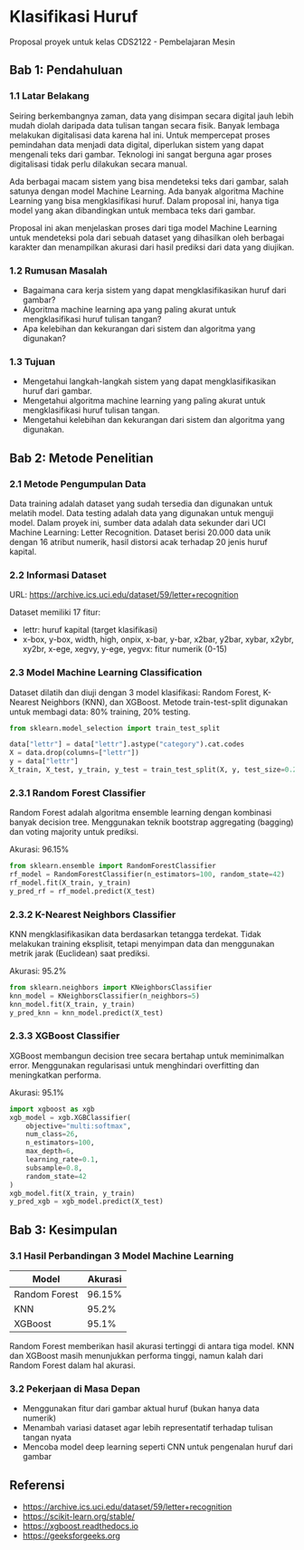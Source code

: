 # Klasifikasi Huruf
Proposal proyek untuk kelas CDS2122 - Pembelajaran Mesin

## Bab 1: Pendahuluan

### 1.1 Latar Belakang
Seiring berkembangnya zaman, data yang disimpan secara digital jauh lebih mudah diolah daripada data tulisan tangan secara fisik. Banyak lembaga melakukan digitalisasi data karena hal ini. Untuk mempercepat proses pemindahan data menjadi data digital, diperlukan sistem yang dapat mengenali teks dari gambar. Teknologi ini sangat berguna agar proses digitalisasi tidak perlu dilakukan secara manual.

Ada berbagai macam sistem yang bisa mendeteksi teks dari gambar, salah satunya dengan model Machine Learning. Ada banyak algoritma Machine Learning yang bisa mengklasifikasi huruf. Dalam proposal ini, hanya tiga model yang akan dibandingkan untuk membaca teks dari gambar.

Proposal ini akan menjelaskan proses dari tiga model Machine Learning untuk mendeteksi pola dari sebuah dataset yang dihasilkan oleh berbagai karakter dan menampilkan akurasi dari hasil prediksi dari data yang diujikan.

### 1.2 Rumusan Masalah
- Bagaimana cara kerja sistem yang dapat mengklasifikasikan huruf dari gambar?
- Algoritma machine learning apa yang paling akurat untuk mengklasifikasi huruf tulisan tangan?
- Apa kelebihan dan kekurangan dari sistem dan algoritma yang digunakan?

### 1.3 Tujuan
- Mengetahui langkah-langkah sistem yang dapat mengklasifikasikan huruf dari gambar.
- Mengetahui algoritma machine learning yang paling akurat untuk mengklasifikasi huruf tulisan tangan.
- Mengetahui kelebihan dan kekurangan dari sistem dan algoritma yang digunakan.

## Bab 2: Metode Penelitian

### 2.1 Metode Pengumpulan Data
Data training adalah dataset yang sudah tersedia dan digunakan untuk melatih model. Data testing adalah data yang digunakan untuk menguji model. Dalam proyek ini, sumber data adalah data sekunder dari UCI Machine Learning: Letter Recognition. Dataset berisi 20.000 data unik dengan 16 atribut numerik, hasil distorsi acak terhadap 20 jenis huruf kapital.

### 2.2 Informasi Dataset
URL: https://archive.ics.uci.edu/dataset/59/letter+recognition

Dataset memiliki 17 fitur:
- lettr: huruf kapital (target klasifikasi)
- x-box, y-box, width, high, onpix, x-bar, y-bar, x2bar, y2bar, xybar, x2ybr, xy2br, x-ege, xegvy, y-ege, yegvx: fitur numerik (0-15)

### 2.3 Model Machine Learning Classification
Dataset dilatih dan diuji dengan 3 model klasifikasi: Random Forest, K-Nearest Neighbors (KNN), dan XGBoost. Metode train-test-split digunakan untuk membagi data: 80% training, 20% testing.

```python
from sklearn.model_selection import train_test_split

data["lettr"] = data["lettr"].astype("category").cat.codes
X = data.drop(columns=["lettr"])
y = data["lettr"]
X_train, X_test, y_train, y_test = train_test_split(X, y, test_size=0.2, random_state=42)
```

### 2.3.1 Random Forest Classifier
Random Forest adalah algoritma ensemble learning dengan kombinasi banyak decision tree. Menggunakan teknik bootstrap aggregating (bagging) dan voting majority untuk prediksi.

Akurasi: 96.15%
```python
from sklearn.ensemble import RandomForestClassifier
rf_model = RandomForestClassifier(n_estimators=100, random_state=42)
rf_model.fit(X_train, y_train)
y_pred_rf = rf_model.predict(X_test)
```

### 2.3.2 K-Nearest Neighbors Classifier
KNN mengklasifikasikan data berdasarkan tetangga terdekat. Tidak melakukan training eksplisit, tetapi menyimpan data dan menggunakan metrik jarak (Euclidean) saat prediksi.

Akurasi: 95.2%
```python
from sklearn.neighbors import KNeighborsClassifier
knn_model = KNeighborsClassifier(n_neighbors=5)
knn_model.fit(X_train, y_train)
y_pred_knn = knn_model.predict(X_test)
```

### 2.3.3 XGBoost Classifier
XGBoost membangun decision tree secara bertahap untuk meminimalkan error. Menggunakan regularisasi untuk menghindari overfitting dan meningkatkan performa.

Akurasi: 95.1%
```python
import xgboost as xgb
xgb_model = xgb.XGBClassifier(
    objective="multi:softmax",
    num_class=26,
    n_estimators=100,
    max_depth=6,
    learning_rate=0.1,
    subsample=0.8,
    random_state=42
)
xgb_model.fit(X_train, y_train)
y_pred_xgb = xgb_model.predict(X_test)
```

## Bab 3: Kesimpulan

### 3.1 Hasil Perbandingan 3 Model Machine Learning
| Model | Akurasi |
|-------|---------|
| Random Forest | 96.15% |
| KNN | 95.2% |
| XGBoost | 95.1% |

Random Forest memberikan hasil akurasi tertinggi di antara tiga model. KNN dan XGBoost masih menunjukkan performa tinggi, namun kalah dari Random Forest dalam hal akurasi.

### 3.2 Pekerjaan di Masa Depan
- Menggunakan fitur dari gambar aktual huruf (bukan hanya data numerik)
- Menambah variasi dataset agar lebih representatif terhadap tulisan tangan nyata
- Mencoba model deep learning seperti CNN untuk pengenalan huruf dari gambar

## Referensi
- https://archive.ics.uci.edu/dataset/59/letter+recognition
- https://scikit-learn.org/stable/
- https://xgboost.readthedocs.io
- https://geeksforgeeks.org

